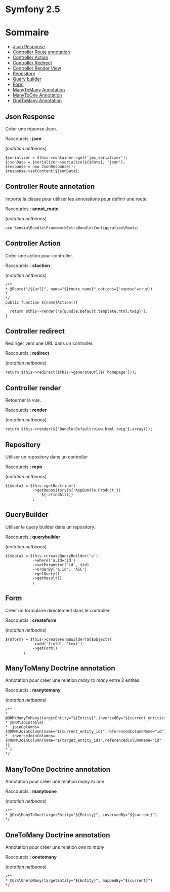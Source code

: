 # Symfony 2.5

# Sommaire
* [Json Response](#json_response)
* [Controller Route annotation](#controller_route_annotation)
* [Controller Action](#controller_action)
* [Controller Redirect](#controller_redirect)
* [Controller Render View](#controller_render)
* [Repository](#repository)
* [Query builder](#querybuilder)
* [Form](#form)
* [ManyToMany Annotation](#manytomany)
* [ManyToOne Annotation](#manytoone)
* [OneToMany Annotation](#onetomany)

## <a name="json_response"></a>Json Response 
Créer une réponse Json.

Raccourcis : **json**

(*notation netbeans*)

```
$serializer = $this->container->get('jms_serializer');
$jsonData = $serializer->serialize(${$data}, 'json');
$response = new JsonResponse();
$response->setContent($jsonData);
```

## <a name="controller_route_annotation"></a>Controller Route annotation
Importe la classe pour utiliser les annotations pour définir une route.

Raccourics : **annot_route**

(*notation netbeans*)

```
use Sensio\Bundle\FrameworkExtraBundle\Configuration\Route;
```

## <a name="controller_action"></a>Controller Action 
Créer une action pour controller.

Raccourcis : **sfaction**

(*notation netbeans*)

```
/**
* @Route("/${url}", name="${route_name}",options={"expose"=true})
* 
*/
public function ${name}Action(){
    
  return $this->render('${Bundle:Default:template.html.twig}');
}
```

## <a name="controller_redirect"></a>Controller redirect
Rediriger vers une URL dans un controller.

Raccourcis : **redirect**

(*notation netbeans*)

```
return $this->redirect($this->generateUrl(${'homepage'}));
```

## <a name="controller_render"></a>Controller render
Retourner la vue.

Raccourcis : **render**

(*notation netbeans*)

```
return $this->render(${'Bundle:Default:view.html.twig'},array());
```

## <a name="repository"></a>Repository 
Utiliser un repository dans un controller

Raccourcis : **repo**

(*notation netbeans*)

```
${$data} = $this->getDoctrine()
            ->getRepository(${'AppBundle:Product'})
                ${->findAll()}
            ;
```

## <a name="querybuilder"></a>QueryBuilder
Utiliser le query builder dans un repository.

Raccourcis : **querybuilder**

(*notation netbeans*)

```
${$data} = $this->createQueryBuilder('a')
            ->where('a.id=:id')
            ->setParameter('id', $id)
            ->orderBy('a.id', 'ASC')
            ->getQuery()
            ->getResult()
            ;
```

## <a name="form"></a>Form
Créer un formulaire directement dans le controller.

Raccourcis : **createform**

(*notation netbeans*)

```
${$form} = $this->createFormBuilder(${$object})
            ->add('field', 'text')
            ->getForm()
        ;
```

## <a name="manytomany"></a>ManyToMany Doctrine annotation
Annotation pour créer une relation *many to many* entre 2 entités.

Raccourcis : **manytomany**

(*notation netbeans*)

```
/**
* @ORM\ManyToMany(targetEntity="${Entity}",inversedBy="${current_entities}")
* @ORM\JoinTable(
*  joinColumns={@ORM\JoinColumn(name="${current_entity_id}",referencedColumnName="id")},
*  inverseJoinColumns={@ORM\JoinColumn(name="${target_entity_id}",referencedColumnName="id" )}
* )
*/
```

## <a name="manytoone"></a>ManyToOne Doctrine annotation
Annotation pour créer une relation *many to one*

Raccourcis : **manytoone**

(*notation netbeans*)

```
/**
* @Orm\ManyToOne(targetEntity="${Entity}", inversedBy="${current}")
*/
```

## <a name="onetomany"></a>OneToMany Doctrine annotation
Annotation pour créer une relation *one to many*

Raccourcis : **onetomany**

(*notation netbeans*)

```
/**
* @Orm\OneToMany(targetEntity="${Entity}", mappedBy="${current}")
*/
```
